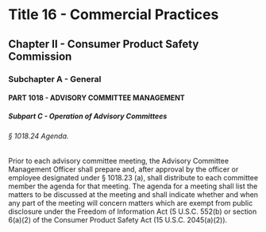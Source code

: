 
# Title 16 - Commercial Practices
## Chapter II - Consumer Product Safety Commission
### Subchapter A - General
#### PART 1018 - ADVISORY COMMITTEE MANAGEMENT
##### Subpart C - Operation of Advisory Committees
###### § 1018.24 Agenda.

Prior to each advisory committee meeting, the Advisory Committee Management Officer shall prepare and, after approval by the officer or employee designated under § 1018.23 (a), shall distribute to each committee member the agenda for that meeting. The agenda for a meeting shall list the matters to be discussed at the meeting and shall indicate whether and when any part of the meeting will concern matters which are exempt from public disclosure under the Freedom of Information Act (5 U.S.C. 552(b) or section 6(a)(2) of the Consumer Product Safety Act (15 U.S.C. 2045(a)(2)).
